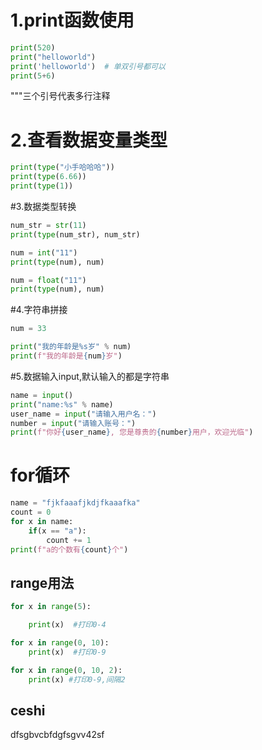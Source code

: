 # 1.print函数使用
```python
print(520)
print("helloworld")
print('helloworld')  # 单双引号都可以
print(5+6)
```
 """三个引号代表多行注释


# 2.查看数据变量类型
```python
print(type("小手哈哈哈"))
print(type(6.66))
print(type(1))
```
#3.数据类型转换
```python
num_str = str(11)
print(type(num_str), num_str)

num = int("11")
print(type(num), num)

num = float("11")
print(type(num), num)
```

#4.字符串拼接
```python
num = 33

print("我的年龄是%s岁" % num)
print(f"我的年龄是{num}岁")
```


#5.数据输入input,默认输入的都是字符串
```python
name = input()
print("name:%s" % name)
user_name = input("请输入用户名：")
number = input("请输入账号：")
print(f"你好{user_name}, 您是尊贵的{number}用户，欢迎光临")
```
# for循环

```python
name = "fjkfaaafjkdjfkaaafka"
count = 0
for x in name:
    if(x == "a"):
        count += 1
print(f"a的个数有{count}个")

```
## range用法
```python
for x in range(5):

    print(x)  #打印0-4

for x in range(0, 10):
    print(x)  #打印0-9

for x in range(0, 10, 2):
    print(x) #打印0-9,间隔2
```

## ceshi
dfsgbvcbfdgfsgvv42sf


